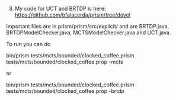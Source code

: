 3. My code for UCT and BRTDP is here: https://github.com/bfalacerda/prism/tree/devel

Important files are in prism/prism/src/explicit/ and are BRTDP.java, BRTDPModelChecker.java, MCTSModelChecker.java and UCT.java.

To run you can do

bin/prism tests/mcts/bounded/clocked_coffee.prism tests/mcts/bounded/clocked_coffee.prop -mcts

or

bin/prism tests/mcts/bounded/clocked_coffee.prism tests/mcts/bounded/clocked_coffee.prop -brtdp
